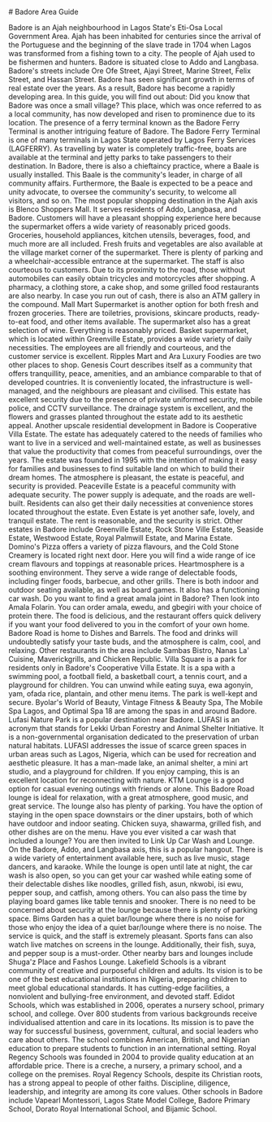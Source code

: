 \# Badore Area Guide

Badore is an Ajah neighbourhood in Lagos State's Eti\-Osa Local Government Area. Ajah has been inhabited for centuries since the arrival of the Portuguese and the beginning of the slave trade in 1704 when Lagos was transformed from a fishing town to a city. The people of Ajah used to be fishermen and hunters. Badore is situated close to Addo and Langbasa. Badore's streets include Ore Ofe Street, Ajayi Street, Marine Street, Felix Street, and Hassan Street. Badore has seen significant growth in terms of real estate over the years. As a result, Badore has become a rapidly developing area. In this guide, you will find out about: Did you know that Badore was once a small village? This place, which was once referred to as a local community, has now developed and risen to prominence due to its location. The presence of a ferry terminal known as the Badore Ferry Terminal is another intriguing feature of Badore. The Badore Ferry Terminal is one of many terminals in Lagos State operated by Lagos Ferry Services (LAGFERRY). As travelling by water is completely traffic\-free, boats are available at the terminal and jetty parks to take passengers to their destination. In Badore, there is also a chieftaincy practice, where a Baale is usually installed. This Baale is the community's leader, in charge of all community affairs. Furthermore, the Baale is expected to be a peace and unity advocate, to oversee the community's security, to welcome all visitors, and so on. The most popular shopping destination in the Ajah axis is Blenco Shoppers Mall. It serves residents of Addo, Langbasa, and Badore. Customers will have a pleasant shopping experience here because the supermarket offers a wide variety of reasonably priced goods. Groceries, household appliances, kitchen utensils, beverages, food, and much more are all included. Fresh fruits and vegetables are also available at the village market corner of the supermarket. There is plenty of parking and a wheelchair\-accessible entrance at the supermarket. The staff is also courteous to customers. Due to its proximity to the road, those without automobiles can easily obtain tricycles and motorcycles after shopping. A pharmacy, a clothing store, a cake shop, and some grilled food restaurants are also nearby. In case you run out of cash, there is also an ATM gallery in the compound. Mall Mart Supermarket is another option for both fresh and frozen groceries. There are toiletries, provisions, skincare products, ready\-to\-eat food, and other items available. The supermarket also has a great selection of wine. Everything is reasonably priced. Basket supermarket, which is located within Greenville Estate, provides a wide variety of daily necessities. The employees are all friendly and courteous, and the customer service is excellent. Ripples Mart and Ara Luxury Foodies are two other places to shop. Genesis Court describes itself as a community that offers tranquillity, peace, amenities, and an ambiance comparable to that of developed countries. It is conveniently located, the infrastructure is well\-managed, and the neighbours are pleasant and civilised. This estate has excellent security due to the presence of private uniformed security, mobile police, and CCTV surveillance. The drainage system is excellent, and the flowers and grasses planted throughout the estate add to its aesthetic appeal. Another upscale residential development in Badore is Cooperative Villa Estate. The estate has adequately catered to the needs of families who want to live in a serviced and well\-maintained estate, as well as businesses that value the productivity that comes from peaceful surroundings, over the years. The estate was founded in 1995 with the intention of making it easy for families and businesses to find suitable land on which to build their dream homes. The atmosphere is pleasant, the estate is peaceful, and security is provided. Peaceville Estate is a peaceful community with adequate security. The power supply is adequate, and the roads are well\-built. Residents can also get their daily necessities at convenience stores located throughout the estate. Even Estate is yet another safe, lovely, and tranquil estate. The rent is reasonable, and the security is strict. Other estates in Badore include Greenville Estate, Rock Stone Ville Estate, Seaside Estate, Westwood Estate, Royal Palmwill Estate, and Marina Estate. Domino's Pizza offers a variety of pizza flavours, and the Cold Stone Creamery is located right next door. Here you will find a wide range of ice cream flavours and toppings at reasonable prices. Heartmosphere is a soothing environment. They serve a wide range of delectable foods, including finger foods, barbecue, and other grills. There is both indoor and outdoor seating available, as well as board games. It also has a functioning car wash. Do you want to find a great amala joint in Badore? Then look into Amala Folarin. You can order amala, ewedu, and gbegiri with your choice of protein there. The food is delicious, and the restaurant offers quick delivery if you want your food delivered to you in the comfort of your own home. Badore Road is home to Dishes and Barrels. The food and drinks will undoubtedly satisfy your taste buds, and the atmosphere is calm, cool, and relaxing. Other restaurants in the area include Sambas Bistro, Nanas La' Cuisine, Maverickgrills, and Chicken Republic. Villa Square is a park for residents only in Badore's Cooperative Villa Estate. It is a spa with a swimming pool, a football field, a basketball court, a tennis court, and a playground for children. You can unwind while eating suya, ewa agonyin, yam, ofada rice, plantain, and other menu items. The park is well\-kept and secure. Byolar's World of Beauty, Vintage Fitness \& Beauty Spa, The Mobile Spa Lagos, and Optimal Spa 18 are among the spas in and around Badore. Lufasi Nature Park is a popular destination near Badore. LUFASI is an acronym that stands for Lekki Urban Forestry and Animal Shelter Initiative. It is a non\-governmental organisation dedicated to the preservation of urban natural habitats. LUFASI addresses the issue of scarce green spaces in urban areas such as Lagos, Nigeria, which can be used for recreation and aesthetic pleasure. It has a man\-made lake, an animal shelter, a mini art studio, and a playground for children. If you enjoy camping, this is an excellent location for reconnecting with nature. KTM Lounge is a good option for casual evening outings with friends or alone. This Badore Road lounge is ideal for relaxation, with a great atmosphere, good music, and great service. The lounge also has plenty of parking. You have the option of staying in the open space downstairs or the diner upstairs, both of which have outdoor and indoor seating. Chicken suya, shawarma, grilled fish, and other dishes are on the menu. Have you ever visited a car wash that included a lounge? You are then invited to Link Up Car Wash and Lounge. On the Badore, Addo, and Langbasa axis, this is a popular hangout. There is a wide variety of entertainment available here, such as live music, stage dancers, and karaoke. While the lounge is open until late at night, the car wash is also open, so you can get your car washed while eating some of their delectable dishes like noodles, grilled fish, asun, nkwobi, isi ewu, pepper soup, and catfish, among others. You can also pass the time by playing board games like table tennis and snooker. There is no need to be concerned about security at the lounge because there is plenty of parking space. Bims Garden has a quiet bar/lounge where there is no noise for those who enjoy the idea of a quiet bar/lounge where there is no noise. The service is quick, and the staff is extremely pleasant. Sports fans can also watch live matches on screens in the lounge. Additionally, their fish, suya, and pepper soup is a must\-order. Other nearby bars and lounges include Shuga'z Place and Fashos Lounge. Lakefield Schools is a vibrant community of creative and purposeful children and adults. Its vision is to be one of the best educational institutions in Nigeria, preparing children to meet global educational standards. It has cutting\-edge facilities, a nonviolent and bullying\-free environment, and devoted staff. Edidot Schools, which was established in 2006, operates a nursery school, primary school, and college. Over 800 students from various backgrounds receive individualised attention and care in its locations. Its mission is to pave the way for successful business, government, cultural, and social leaders who care about others. The school combines American, British, and Nigerian education to prepare students to function in an international setting. Royal Regency Schools was founded in 2004 to provide quality education at an affordable price. There is a creche, a nursery, a primary school, and a college on the premises. Royal Regency Schools, despite its Christian roots, has a strong appeal to people of other faiths. Discipline, diligence, leadership, and integrity are among its core values. Other schools in Badore include Vapearl Montessori, Lagos State Model College, Badore Primary School, Dorato Royal International School, and Bijamic School.